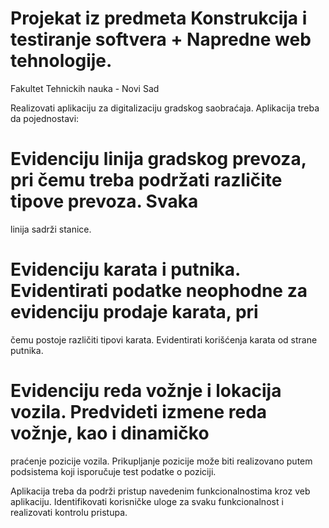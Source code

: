 # Projekat iz predmeta Konstrukcija i testiranje softvera + Napredne web tehnologije.
Fakultet Tehnickih nauka - Novi Sad

Realizovati aplikaciju za digitalizaciju gradskog saobraćaja. Aplikacija treba da pojednostavi:
# Evidenciju linija gradskog prevoza, pri čemu treba podržati različite tipove prevoza. Svaka
linija sadrži stanice.
# Evidenciju karata i putnika. Evidentirati podatke neophodne za evidenciju prodaje karata, pri
čemu postoje različiti tipovi karata. Evidentirati korišćenja karata od strane putnika.
# Evidenciju reda vožnje i lokacija vozila. Predvideti izmene reda vožnje, kao i dinamičko
praćenje pozicije vozila. Prikupljanje pozicije može biti realizovano putem podsistema koji
isporučuje test podatke o poziciji.

Aplikacija treba da podrži pristup navedenim funkcionalnostima kroz veb aplikaciju. Identifikovati
korisničke uloge za svaku funkcionalnost i realizovati kontrolu pristupa.
